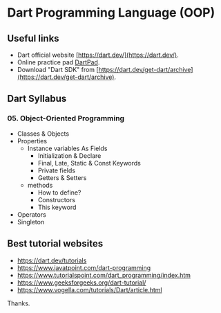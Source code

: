 # Dart Programming Language (OOP)

## Useful links
- Dart official website [https://dart.dev/](https://dart.dev/).
- Online practice pad [DartPad](https://dartpad.dev/?). 
- Download "Dart SDK" from [https://dart.dev/get-dart/archive](https://dart.dev/get-dart/archive). 

## Dart Syllabus

### 05. Object-Oriented Programming 
- Classes & Objects
- Properties 
    - Instance variables As Fields 
        - Initialization & Declare 
        - Final, Late, Static & Const Keywords
        - Private fields
        - Getters & Setters
    - methods 
        - How to define?
        - Constructors 
        - This keyword 
- Operators
- Singleton


## Best tutorial websites 
- https://dart.dev/tutorials 
- https://www.javatpoint.com/dart-programming
- https://www.tutorialspoint.com/dart_programming/index.htm
- https://www.geeksforgeeks.org/dart-tutorial/ 
- https://www.vogella.com/tutorials/Dart/article.html 

Thanks.
